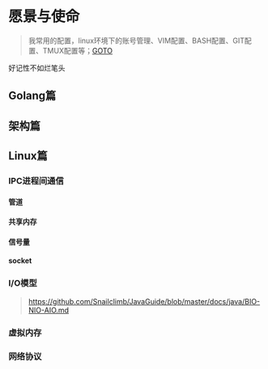 # 愿景与使命
> 我常用的配置，linux环境下的账号管理、VIM配置、BASH配置、GIT配置、TMUX配置等；[GOTO](./my/work.md)

好记性不如烂笔头

## Golang篇

## 架构篇

## Linux篇

### IPC进程间通信
#### 管道
#### 共享内存
#### 信号量
#### socket

### I/O模型
> https://github.com/Snailclimb/JavaGuide/blob/master/docs/java/BIO-NIO-AIO.md

### 虚拟内存

### 网络协议
